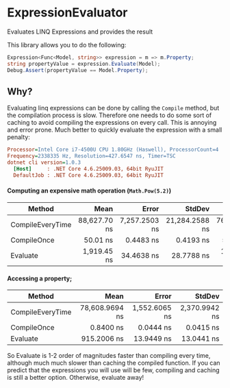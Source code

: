 # ExpressionEvaluator
Evaluates LINQ Expressions and provides the result

This library allows you to do the following:

```csharp
Expression<Func<Model, string>> expression = m => m.Property;
string propertyValue = expression.Evaluate(Model);
Debug.Assert(propertyValue == Model.Property);
```

## Why?

Evaluating linq expressions can be done by calling the `Compile` method, but the compilation process is slow.
Therefore one needs to do some sort of caching to avoid compiling the expressions on every call. 
This is annoying and error prone. Much better to quickly evaluate the expression with a small penalty:

```ini
Processor=Intel Core i7-4500U CPU 1.80GHz (Haswell), ProcessorCount=4
Frequency=2338335 Hz, Resolution=427.6547 ns, Timer=TSC
dotnet cli version=1.0.3
  [Host]     : .NET Core 4.6.25009.03, 64bit RyuJIT
  DefaultJob : .NET Core 4.6.25009.03, 64bit RyuJIT
```

#### Computing an expensive math operation (`Math.Pow(5.2)`)

 |           Method |         Mean |         Error |         StdDev |       Median |
 |----------------- |-------------:|--------------:|---------------:|-------------:|
 | CompileEveryTime | 88,627.70 ns | 7,257.2503 ns | 21,284.2588 ns | 76,880.76 ns |
 |      CompileOnce |     50.01 ns |     0.4483 ns |      0.4193 ns |     50.16 ns |
 |         Evaluate |  1,919.45 ns |    34.4638 ns |     28.7788 ns |  1,916.77 ns |

#### Accessing a property;
 |           Method |           Mean |         Error |        StdDev |
 |----------------- |---------------:|--------------:|--------------:|
 | CompileEveryTime | 78,608.9694 ns | 1,552.6065 ns | 2,370.9942 ns |
 |      CompileOnce |      0.8400 ns |     0.0444 ns |     0.0415 ns |
 |         Evaluate |    915.2006 ns |    13.9449 ns |    13.0441 ns |


So Evaluate is 1-2 order of magnitudes faster than compiling every time, although much  much slower than
caching the compiled function. If you can predict that the expressions you will use will be few,
compiling and caching is still a better option. Otherwise, evaluate away!